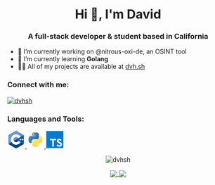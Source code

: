 <h1 align="center">Hi 👋, I'm David</h1>
<h3 align="center">A full-stack developer & student based in California</h3>

- 🔭 I’m currently working on @nitrous-oxi-de, an OSINT tool
- 🌱 I’m currently learning **Golang**
- 👨‍💻 All of my projects are available at [dvh.sh](https://dvh.sh)

<h3 align="left">Connect with me:</h3>
<p align="left">
  <a href="https://www.leetcode.com/dvhsh" target="blank">
    <img align="center" src="https://raw.githubusercontent.com/rahuldkjain/github-profile-readme-generator/master/src/images/icons/Social/leet-code.svg" alt="dvhsh" height="30" width="40" />
  </a>
</p>

<h3 align="left">Languages and Tools:</h3>
<p align="left">
  <a href="https://www.w3schools.com/cpp/" target="_blank" rel="noreferrer">
    <img src="https://raw.githubusercontent.com/devicons/devicon/master/icons/cplusplus/cplusplus-original.svg" alt="cplusplus" width="40" height="40"/>
  </a>
  <a href="https://www.python.org" target="_blank" rel="noreferrer">
    <img src="https://raw.githubusercontent.com/devicons/devicon/master/icons/python/python-original.svg" alt="python" width="40" height="40"/>
  </a>
  <a href="https://www.typescriptlang.org/" target="_blank" rel="noreferrer">
    <img src="https://raw.githubusercontent.com/devicons/devicon/master/icons/typescript/typescript-original.svg" alt="typescript" width="40" height="40"/>
  </a>
</p>

<p align="center">
  <img src="https://github-readme-streak-stats.herokuapp.com/?user=dvhsh&theme=dark" alt="dvhsh" />
</p>

<p align="center">
  <a href="https://github.com/anuraghazra/github-readme-stats">
    <img height="200" align="center" src="https://gh-rdme.vercel.app/api?username=dvhsh&theme=material-palenight" />
  </a>
  <a href="https://github.com/anuraghazra/convoychat">
    <img height="200" align="center" src="https://gh-rdme.vercel.app/api/top-langs?username=dvhsh&theme=material-palenight&layout=compact&langs_count=8&card_width=320" />
  </a>
</p>
